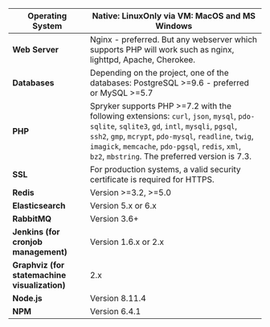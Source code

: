 | Operating System                          | Native: LinuxOnly via VM: MacOS and MS Windows               |
| ----------------------------------------- | ------------------------------------------------------------ |
| **Web Server**                                | Nginx - preferred. But any webserver which supports PHP will work such as nginx, lighttpd, Apache, Cherokee. |
| **Databases**                             | Depending on the project, one of the databases: PostgreSQL >=9.6 - preferred or MySQL >=5.7 |
| **PHP**                                   | Spryker supports PHP >=7.2 with the following extensions: `curl`, `json`, `mysql`, `pdo-sqlite`, `sqlite3`, `gd`, `intl`, `mysqli`, `pgsql`, `ssh2`, `gmp`, `mcrypt`, `pdo-mysql`, `readline`, `twig`, `imagick`, `memcache`, `pdo-pgsql`, `redis`, `xml`, `bz2`, `mbstring`. The preferred version is 7.3. |
| **SSL**                                       | For production systems, a valid security certificate is required for HTTPS. |
| **Redis**                                     | Version >=3.2, >=5.0                                                |
| **Elasticsearch**                             | Version 5.x or 6.x                                        |
| **RabbitMQ**                                  | Version 3.6+                                                 |
| **Jenkins (for cronjob management)**          | Version 1.6.x or 2.x          |
| **Graphviz (for statemachine visualization)** | 2.x                                                          |
|**Node.js**| Version 8.11.4 |
|**NPM**| Version 6.4.1 |



<!-- Last review date: November 5th, 2018
by Marco Podien, Oksana Karasyova -->
